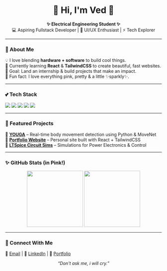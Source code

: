 <h1 align="center">🌸 Hi, I'm Ved 🌸</h1>

<p align="center">
  <b>✨ Electrical Engineering Student ✨</b><br>
  💻 Aspiring Fullstack Developer | 🎨 UI/UX Enthusiast | ⚡ Tech Explorer  
</p>

---

### 🌷 About Me  
💡 I love blending **hardware + software** to build cool things.  
🌱 Currently learning **React** & **TailwindCSS** to create beautiful, fast websites.  
🎯 Goal: Land an internship & build projects that make an impact.  
💖 Fun fact: I love everything pink, pretty & a little ✨sparkly✨.  

---

### 💕 Tech Stack  
<p>
<img src="https://img.shields.io/badge/Python-ff69b4?style=for-the-badge&logo=python&logoColor=white" />
<img src="https://img.shields.io/badge/React-fdb9d8?style=for-the-badge&logo=react&logoColor=black" />
<img src="https://img.shields.io/badge/TailwindCSS-ffc0cb?style=for-the-badge&logo=tailwindcss&logoColor=black" />
<img src="https://img.shields.io/badge/LTspice-ff69b4?style=for-the-badge&logoColor=white" />
<img src="https://img.shields.io/badge/Git-fdb9d8?style=for-the-badge&logo=git&logoColor=black" />
</p>

---

### 🌸 Featured Projects  
💖 [**YOUGA**](https://github.com/your-repo) – Real-time body movement detection using Python & MoveNet  
🎀 [**Portfolio Website**](https://github.com/your-repo) – Personal site built with React + TailwindCSS  
🌷 [**LTSpice Circuit Sims**](https://github.com/your-repo) – Simulations for Power Electronics & Control  

---

### ✨ GitHub Stats (in Pink!)  
<p align="center">
<img src="https://github-readme-stats.vercel.app/api?username=Heyimvm&show_icons=true&theme=rose_pine&title_color=ff69b4&icon_color=ff69b4&text_color=f8d7da&bg_color=fff0f5" height="180px"/>
<img src="https://github-readme-streak-stats.herokuapp.com/?user=YOURUSERNAME&theme=rose_pine&ring=ff69b4&fire=ff69b4&currStreakLabel=ff69b4&background=fff0f5" height="180px"/>
</p>

---

### 🎀 Connect With Me  
💌 [Email](mailto:Vedavarshiniv2@gmail.com) | 💼 [LinkedIn](https://www.linkedin.com/in/vedavarshini-v-913b4a270?utm_source=share&utm_campaign=share_via&utm_content=profile&utm_medium=android_app) | 🌸 [Portfolio](https://your-portfolio.com)

<p align="center">
  <i>“Don't ask me, i will cry.”</i>
</p>

